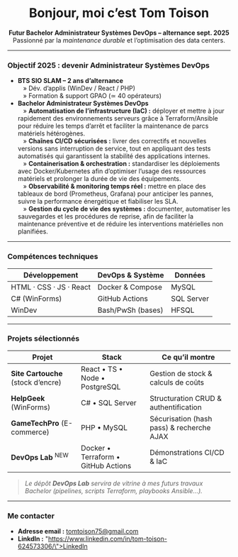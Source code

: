 <h1 align="center">
  Bonjour, moi c’est Tom Toison 
</h1>

<p align="center">
  <strong>Futur Bachelor Administrateur Systèmes DevOps – alternance sept. 2025</strong><br/>
  Passionné par la <em>maintenance durable</em> et l’optimisation des data centers.
</p>

---

###  Objectif 2025 : devenir Administrateur Systèmes DevOps

-  **BTS SIO SLAM – 2 ans d’alternance**  
  &nbsp;&nbsp;&nbsp;&raquo; Dév. d’applis (WinDev / React / PHP)  
  &nbsp;&nbsp;&nbsp;&raquo; Formation & support GPAO (≃ 40 opérateurs)  
- **Bachelor Administrateur Systèmes DevOps**  
  &nbsp;&nbsp;&nbsp;&raquo; **Automatisation de l’infrastructure (IaC) :** déployer et mettre à jour rapidement des environnements serveurs grâce à Terraform/Ansible pour réduire les temps d’arrêt et faciliter la maintenance de parcs matériels hétérogènes.<br>
  &nbsp;&nbsp;&nbsp;&raquo; **Chaînes CI/CD sécurisées :** livrer des correctifs et nouvelles versions sans interruption de service, tout en appliquant des tests automatisés qui garantissent la stabilité des applications internes.<br>
  &nbsp;&nbsp;&nbsp;&raquo; **Containerisation & orchestration :** standardiser les déploiements avec Docker/Kubernetes afin d’optimiser l’usage des ressources matériels et prolonger la durée de vie des équipements.<br>
  &nbsp;&nbsp;&nbsp;&raquo; **Observabilité & monitoring temps réel :** mettre en place des tableaux de bord (Prometheus, Grafana) pour anticiper les pannes, suivre la performance énergétique et fiabiliser les SLA.<br>
  &nbsp;&nbsp;&nbsp;&raquo; **Gestion du cycle de vie des systèmes :** documenter, automatiser les sauvegardes et les procédures de reprise, afin de faciliter la maintenance préventive et de réduire les interventions matérielles non planifiées.


---

###  Compétences techniques

| Développement | DevOps & Système | Données |
|--------------|----------------|---------|
| HTML · CSS · JS · React | Docker & Compose | MySQL |
| C# (WinForms) | GitHub Actions | SQL Server |
| WinDev | Bash/PwSh (bases) | HFSQL |

---

###  Projets sélectionnés

| Projet | Stack | Ce qu’il montre |
|--------|-------|-----------------|
| **Site Cartouche** (stock d’encre) | React • TS • Node • PostgreSQL | Gestion de stock & calculs de coûts |
| **HelpGeek** (WinForms) | C# • SQL Server | Structuration CRUD & authentification |
| **GameTechPro** (E-commerce) | PHP • MySQL | Sécurisation (hash pass) & recherche AJAX |
| **DevOps Lab** <sup>NEW</sup> | Docker • Terraform • GitHub Actions | Démonstrations CI/CD & IaC |

> *Le dépôt **DevOps Lab** servira de vitrine à mes futurs travaux Bachelor (pipelines, scripts Terraform, playbooks Ansible…).*

---

###  Me contacter

-  **Adresse email :** tomtoison75@gmail.com  
-  **LinkdIn :** "https://www.linkedin.com/in/tom-toison-624573306/\">LinkedIn</a>



